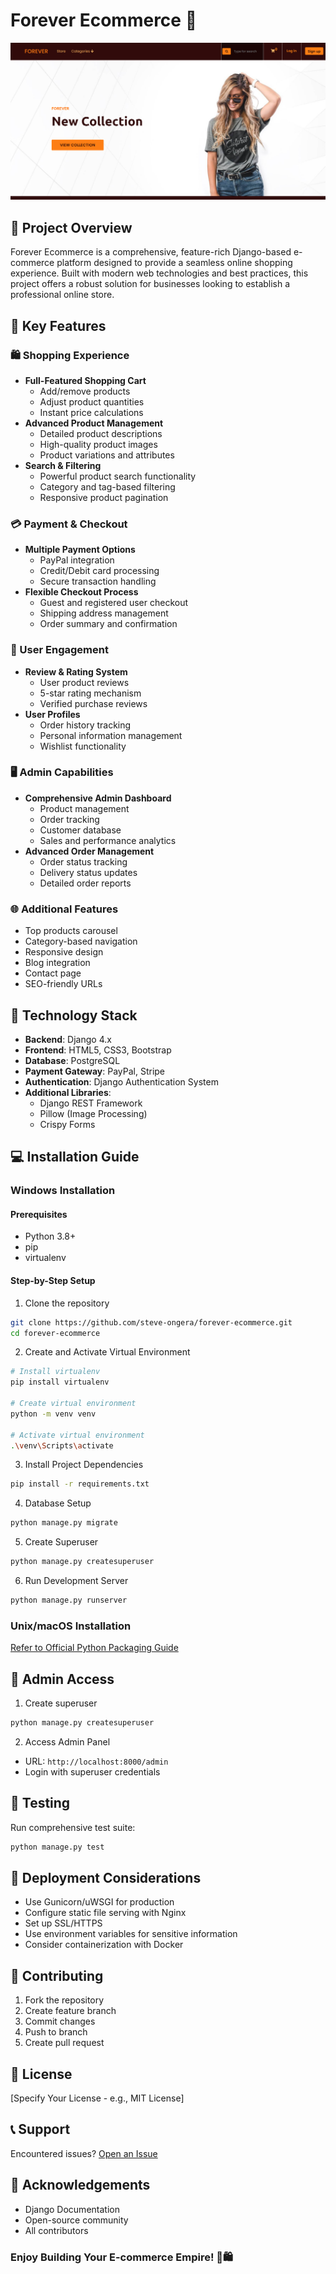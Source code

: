
# Forever Ecommerce 🛒

![Forever Ecommerce Banner](https://github.com/steve-ongera/Forever-Burgains/blob/main/static/Forever.PNG)

## 🌟 Project Overview

Forever Ecommerce is a comprehensive, feature-rich Django-based e-commerce platform designed to provide a seamless online shopping experience. Built with modern web technologies and best practices, this project offers a robust solution for businesses looking to establish a professional online store.

## 🚀 Key Features

### 🛍️ Shopping Experience
- **Full-Featured Shopping Cart**
  - Add/remove products
  - Adjust product quantities
  - Instant price calculations
- **Advanced Product Management**
  - Detailed product descriptions
  - High-quality product images
  - Product variations and attributes
- **Search & Filtering**
  - Powerful product search functionality
  - Category and tag-based filtering
  - Responsive product pagination

### 💳 Payment & Checkout
- **Multiple Payment Options**
  - PayPal integration
  - Credit/Debit card processing
  - Secure transaction handling
- **Flexible Checkout Process**
  - Guest and registered user checkout
  - Shipping address management
  - Order summary and confirmation

### 📝 User Engagement
- **Review & Rating System**
  - User product reviews
  - 5-star rating mechanism
  - Verified purchase reviews
- **User Profiles**
  - Order history tracking
  - Personal information management
  - Wishlist functionality

### 🖥️ Admin Capabilities
- **Comprehensive Admin Dashboard**
  - Product management
  - Order tracking
  - Customer database
  - Sales and performance analytics
- **Advanced Order Management**
  - Order status tracking
  - Delivery status updates
  - Detailed order reports

### 🌐 Additional Features
- Top products carousel
- Category-based navigation
- Responsive design
- Blog integration
- Contact page
- SEO-friendly URLs

## 🔧 Technology Stack

- **Backend**: Django 4.x
- **Frontend**: HTML5, CSS3, Bootstrap
- **Database**: PostgreSQL
- **Payment Gateway**: PayPal, Stripe
- **Authentication**: Django Authentication System
- **Additional Libraries**: 
  - Django REST Framework
  - Pillow (Image Processing)
  - Crispy Forms

## 💻 Installation Guide

### Windows Installation

#### Prerequisites
- Python 3.8+
- pip
- virtualenv

#### Step-by-Step Setup
1. Clone the repository
```bash
git clone https://github.com/steve-ongera/forever-ecommerce.git
cd forever-ecommerce
```

2. Create and Activate Virtual Environment
```bash
# Install virtualenv
pip install virtualenv

# Create virtual environment
python -m venv venv

# Activate virtual environment
.\venv\Scripts\activate
```

3. Install Project Dependencies
```bash
pip install -r requirements.txt
```

4. Database Setup
```bash
python manage.py migrate
```

5. Create Superuser
```bash
python manage.py createsuperuser
```

6. Run Development Server
```bash
python manage.py runserver
```

### Unix/macOS Installation
[Refer to Official Python Packaging Guide](https://packaging.python.org/en/latest/guides/installing-using-pip-and-virtual-environments)

## 🔐 Admin Access

1. Create superuser
```bash
python manage.py createsuperuser
```

2. Access Admin Panel
- URL: `http://localhost:8000/admin`
- Login with superuser credentials

## 🧪 Testing

Run comprehensive test suite:
```bash
python manage.py test
```

## 🚀 Deployment Considerations

- Use Gunicorn/uWSGI for production
- Configure static file serving with Nginx
- Set up SSL/HTTPS
- Use environment variables for sensitive information
- Consider containerization with Docker

## 🤝 Contributing

1. Fork the repository
2. Create feature branch
3. Commit changes
4. Push to branch
5. Create pull request

## 📄 License

[Specify Your License - e.g., MIT License]

## 📞 Support

Encountered issues? [Open an Issue](https://github.com/steve-ongera/forever-ecommerce/issues)

## 🙌 Acknowledgements

- Django Documentation
- Open-source community
- All contributors

### Enjoy Building Your E-commerce Empire! 🚀🛍️